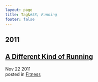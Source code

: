 ```yaml
---
layout: page
title: Tag&#58; Running
footer: false
---
```


<div id="blog-archives" class="category">
<h2>2011</h2>

<article>
<h1><a href="/2011/11/22/a-different-kind-of-running/index.html">A Different Kind of Running</a></h1>
<time datetime="2011-11-22T00:00:00-06:00" pubdate><span class='month'>Nov</span> <span class='day'>22</span> <span class='year'>2011</span></time>
<footer>
<span class="categories">posted in 
<a href='/categories/fitness/'>Fitness</a></span>
</footer>
</article>
</div>
